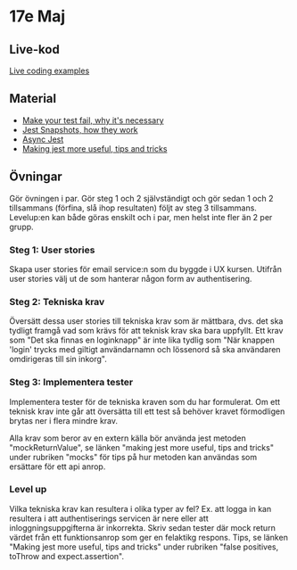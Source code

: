 # 17e Maj 

## Live-kod

[Live coding examples](live-coding/)

## Material
- [Make your test fail, why it's necessary](https://kentcdodds.com/blog/make-your-test-fail)
- [Jest Snapshots, how they work](https://jestjs.io/docs/tutorial-react-native)
- [Async Jest](https://jestjs.io/docs/tutorial-async)
- [Making jest more useful, tips and tricks](https://dev.to/dvddpl/jest-testing-like-a-pro-tips-and-tricks-4o6f)

## Övningar
Gör övningen i par. Gör steg 1 och 2 självständigt och gör sedan 1 och 2 tillsammans (förfina, slå ihop resultaten) följt av steg 3 tillsammans. Levelup:en kan både göras enskilt och i par, men helst inte fler än 2 per grupp.

### Steg 1: User stories 
Skapa user stories för email service:n som du byggde i UX kursen. Utifrån user stories välj ut de som hanterar någon form av authentisering. 

### Steg 2: Tekniska krav
Översätt dessa user stories till tekniska krav som är mättbara, dvs. det ska tydligt framgå vad som krävs för att teknisk krav ska bara uppfyllt. Ett krav som "Det ska finnas en loginknapp" är inte lika tydlig som "När knappen 'login' trycks med giltigt användarnamn och lössenord så ska användaren omdirigeras till sin inkorg".

### Steg 3: Implementera tester
Implementera tester för de tekniska kraven som du har formulerat. Om ett teknisk krav inte går att översätta till ett test så behöver kravet förmodligen brytas ner i flera mindre krav.

Alla krav som beror av en extern källa bör använda jest metoden "mockReturnValue", se länken "making jest more useful, tips and tricks" under rubriken "mocks" för tips på hur metoden kan användas som ersättare för ett api anrop.

### Level up
Vilka tekniska krav kan resultera i olika typer av fel? Ex. att logga in kan resultera i att authentiserings servicen är nere eller att inloggningsuppgifterna är inkorrekta. Skriv sedan tester där mock return värdet från ett funktionsanrop som ger en felaktikg respons. Tips, se länken "Making jest more useful, tips and tricks" under rubriken "false positives, toThrow and expect.assertion".


